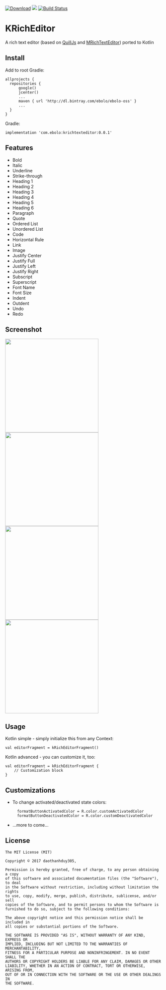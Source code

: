 [ ![Download](https://api.bintray.com/packages/ebolo/ebolo-oss/krichtexteditor/images/download.svg)](https://bintray.com/ebolo/ebolo-oss/krichtexteditor/_latestVersion)
[![](https://jitpack.io/v/daothanhduy305/KRichEditor.svg)](https://jitpack.io/#daothanhduy305/KRichEditor)
[![Build Status](https://travis-ci.org/daothanhduy305/KRichEditor.svg?branch=master)](https://travis-ci.org/daothanhduy305/KRichEditor)

# KRichEditor

A rich text editor (based on [QuillJs](https://quilljs.com/) and [MRichTextEditor](https://github.com/Even201314/MRichEditor/)) ported to Kotlin

## Install

Add to root Gradle:

    allprojects {
      repositories {
          google()
          jcenter()
          ...
          maven { url 'http://dl.bintray.com/ebolo/ebolo-oss' }
          ...
      }
    }

Gradle:

    implementation 'com.ebolo:krichtexteditor:0.0.1'

## Features

- Bold
- Italic
- Underline
- Strike-through
- Heading 1
- Heading 2
- Heading 3
- Heading 4
- Heading 5
- Heading 6
- Paragraph
- Quote
- Ordered List
- Unordered List
- Code
- Horizontal Rule
- Link
- Image
- Justify Center
- Justify Full
- Justify Left
- Justify Right
- Subscript
- Superscript
- Font Name
- Font Size
- Indent
- Outdent
- Undo
- Redo

## Screenshot

<img src="https://github.com/daothanhduy305/KRichEditor/raw/master/ss/1.jpg" width=300><img src="https://github.com/daothanhduy305/KRichEditor/raw/master/ss/2.jpg" width=300><img src="https://github.com/daothanhduy305/KRichEditor/raw/master/ss/3.jpg" width=300><img src="https://github.com/daothanhduy305/KRichEditor/raw/master/ss/4.jpg" width=300>

## Usage

Kotlin simple - simply initialize this from any Context:

    val editorFragment = kRichEditorFragment()

Kotlin advanced - you can customize it, too:

    val editorFragment = kRichEditorFragment {
        // Customization block
    }
        
## Customizations

- To change activated/deactivated state colors:

        formatButtonActivatedColor = R.color.customActivatedColor
        formatButtonDeactivatedColor = R.color.customDeactivatedColor
        
- ...more to come...

## License

```
The MIT License (MIT)

Copyright © 2017 daothanhduy305,

Permission is hereby granted, free of charge, to any person obtaining a copy
of this software and associated documentation files (the "Software"), to deal
in the Software without restriction, including without limitation the rights
to use, copy, modify, merge, publish, distribute, sublicense, and/or sell
copies of the Software, and to permit persons to whom the Software is
furnished to do so, subject to the following conditions:

The above copyright notice and this permission notice shall be included in
all copies or substantial portions of the Software.

THE SOFTWARE IS PROVIDED "AS IS", WITHOUT WARRANTY OF ANY KIND, EXPRESS OR
IMPLIED, INCLUDING BUT NOT LIMITED TO THE WARRANTIES OF MERCHANTABILITY,
FITNESS FOR A PARTICULAR PURPOSE AND NONINFRINGEMENT. IN NO EVENT SHALL THE
AUTHORS OR COPYRIGHT HOLDERS BE LIABLE FOR ANY CLAIM, DAMAGES OR OTHER
LIABILITY, WHETHER IN AN ACTION OF CONTRACT, TORT OR OTHERWISE, ARISING FROM,
OUT OF OR IN CONNECTION WITH THE SOFTWARE OR THE USE OR OTHER DEALINGS IN
THE SOFTWARE.
```
